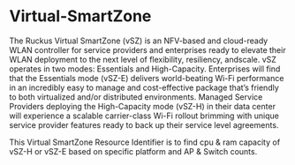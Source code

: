 # Virtual-SmartZone
The Ruckus Virtual SmartZone (vSZ) is an NFV-based and cloud-ready WLAN controller for service providers and enterprises ready to elevate their WLAN deployment to the next level of flexibility, resiliency, andscale. vSZ operates in two modes: Essentials and High-Capacity.
Enterprises will find that the Essentials mode (vSZ-E) delivers world-beating Wi-Fi performance in an incredibly easy to manage and cost-effective package that’s friendly to both virtualized and/or distributed environments.
Managed Service Providers deploying the High-Capacity mode (vSZ-H) in their data center will experience a scalable carrier-class Wi-Fi rollout brimming with unique service provider features ready to back up their service level agreements. 

This Virtual SmartZone Resource Identifier is to find cpu & ram capacity of vSZ-H or vSZ-E based on specific platform and AP & Switch counts.
